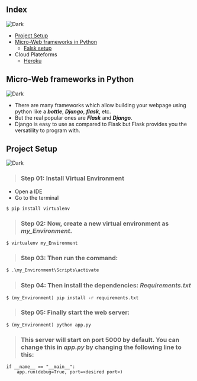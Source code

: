 ## Index
![Dark](https://user-images.githubusercontent.com/12748752/126914729-75e0fed5-fdaa-4216-81c8-719340e80694.png)
* [Project Setup](https://github.com/iAmKankan/Data-Gathering-And-Preprocessing/blob/main/Deployment/README.md#project-setup)
* [Micro-Web frameworks in Python](url)
  * [Falsk setup](https://github.com/iAmKankan/Data-Gathering-And-Preprocessing/blob/main/Deployment/flask.md)
* Cloud Plateforms
  * [Heroku](https://github.com/iAmKankan/Data-Gathering-And-Preprocessing/blob/main/Deployment/heroku.md)
## Micro-Web frameworks in Python 
![Dark](https://user-images.githubusercontent.com/12748752/126914729-75e0fed5-fdaa-4216-81c8-719340e80694.png)
* There are many frameworks which allow building your webpage using python like a **_bottle_**, **_Django_**, **_flask_**, etc. 
* But the real popular ones are **_Flask_** and **_Django_**.
* Django is easy to use as compared to Flask but Flask provides you the versatility to program with.


## Project Setup 
![Dark](https://user-images.githubusercontent.com/12748752/126914729-75e0fed5-fdaa-4216-81c8-719340e80694.png)
> ### Step 01: Install Virtual Environment
* Open a IDE 
* Go to the terminal
```Python3
$ pip install virtualenv
```
> ### Step 02: Now, create a new virtual environment as _my_Environment_.
 ```Python3
 $ virtualenv my_Environment
 ```
> ### Step 03: Then run the command:
  ``` Python 
  $ .\my_Environment\Scripts\activate  
  ```
  
> ### Step 04: Then install the dependencies: _Requirements.txt_ 
 ```Python3 
 $ (my_Environment) pip install -r requirements.txt
 ```
> ### Step 05: Finally start the web server:
 ```Python3
 $ (my_Environment) python app.py
 ```
> ### This server will start on port 5000 by default. You can change this in _app.py_ by changing the following line to this:
```Python3
if __name__ == "__main__":
    app.run(debug=True, port=<desired port>)
```

